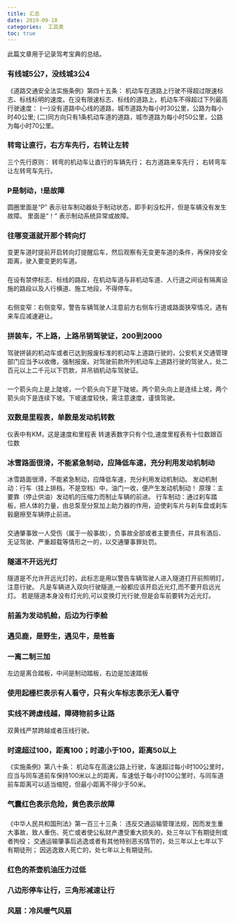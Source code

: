 ```yaml
---
title: 汇总
date: 2019-09-18
categories:  工具类
toc: true
---
```

此篇文章用于记录驾考宝典的总结。
<!--more-->
### 有线城5公7，没线城3公4
《道路交通安全法实施条例》第四十五条：
机动车在道路上行驶不得超过限速标志、标线标明的速度。在没有限速标志、标线的道路上，机动车不得超过下列最高行驶速度：
(一)没有道路中心线的道路，城市道路为每小时30公里，公路为每小时40公里;
(二)同方向只有1条机动车道的道路，城市道路为每小时50公里，公路为每小时70公里。

### 转弯让直行，右方车先行，右转让左转 
三个先行原则：
转弯的机动车让直行的车辆先行；
右方道路来车先行；
右转弯车让左转弯车先行。

### P是制动，!是故障
圆圈里面是“P” 表示驻车制动器处于制动状态，即手刹没松开，但是车辆没有发生故障。
里面是“！” 表示制动系统异常或故障。

### 往哪变道就开那个转向灯
变更车道时提前开启转向灯提醒后车，然后观察有无变更车道的条件，再保持安全距离，驶入要变更的车道。
 
### 
在设有禁停标志、标线的路段，在机动车道与非机动车道、人行道之间设有隔离设施的路段以及人行横道、施工地段，不得停车。

### 
右侧变窄：右侧变窄，警告车辆驾驶人注意前方右侧车行道或路面狭窄情况，遇有来车应减速避让。

### 拼装车，不上路，上路吊销驾驶证，200到2000
驾驶拼装的机动车或者已达到报废标准的机动车上道路行驶的，公安机关交通管理部门应当予以收缴，强制报废。对驾驶前款所列机动车上道路行驶的驾驶人，处二百元以上二千元以下罚款，并吊销机动车驾驶证。

### 
一个箭头向上是上陡坡，一个箭头向下是下陡坡。两个箭头向上是连续上坡，两个箭头向下是连续下坡。下坡速度较快，需注意速度，谨慎驾驶。

### 双数是里程表，单数是发动机转数
仪表中有KM，这是速度和里程表
转速表数字只有个位,速度里程表有十位数跟百位数

### 冰雪路面很滑，不能紧急制动，应降低车速，充分利用发动机制动
冰雪路面很滑，不能紧急制动，应降低车速，充分利用发动机制动。
发动机制动：行车（挂上排档，不是空档）中，油门一收，便产生发动机制动！
原理：主要靠（停止供油）发动机的压缩力而制止车辆的前进。
行车制动：通过刹车踏板，把人体的力量，由总泵至分泵加上助力器的作用，迫使刹车片与刹车盘或刹车毂磨擦至车辆停止前进。

### 
交通肇事致一人受伤（属于一般事故），负事故全部或者主要责任，并具有酒后、无证驾驶、严重超载等情形之一的，以交通肇事罪处罚。

### 隧道不开远光灯
隧道是不允许开远光灯的，此标志是用以警告车辆驾驶人进入隧道打开前照明灯，注意行驶。
凡是车辆进入双向行驶隧道,一般都应该开启近光灯,而不要开启远光灯。
若是隧道本身没有灯光的,可以变换灯光行驶,但是会车前要转为近光灯。

### 前盖为发动机舱，后边为行李舱

### 遇见鹿，是野生，遇见牛，是牲畜

### 一离二制三加
左边是离合踏板，中间是制动踏板，右边是加速踏板

### 使用起栅栏表示有人看守，只有火车标志表示无人看守

### 实线不跨虚线越，障碍物前多让路
双黄线严禁跨越或者压线行驶。

### 时速超过100，距离100；时速小于100，距离50以上
《实施条例》第八十条：
机动车在高速公路上行驶，车速超过每小时100公里时，应当与同车道前车保持100米以上的距离，车速低于每小时100公里时，与同车道前车距离可以适当缩短，但最小距离不得少于50米。

### 气囊红色表示危险，黄色表示故障

### 
《中华人民共和国刑法》第一百三十三条：
违反交通运输管理法规，因而发生重大事故，致人重伤、死亡或者使公私财产遭受重大损失的，处三年以下有期徒刑或者拘役；
交通运输肇事后逃逸或者有其他特别恶劣情节的，处三年以上七年以下有期徒刑；
因逃逸致人死亡的，处七年以上有期徒刑。

### 红色的茶壶机油压力过低

### 八边形停车让行，三角形减速让行

### 风扇：冷风暖气风扇

### 